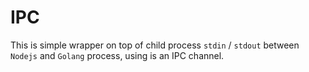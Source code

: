 # IPC

This is simple wrapper on top of child process `stdin` / `stdout` between `Nodejs` and `Golang` process, using is an IPC channel.
